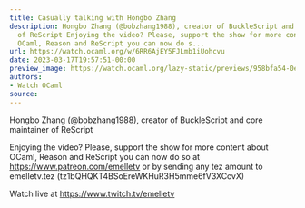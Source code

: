 ```yaml
---
title: Casually talking with Hongbo Zhang
description: Hongbo Zhang (@bobzhang1988), creator of BuckleScript and core maintainer
  of ReScript Enjoying the video? Please, support the show for more content about
  OCaml, Reason and ReScript you can now do s...
url: https://watch.ocaml.org/w/6RR6AjEY5FJLmb1iUohcvu
date: 2023-03-17T19:57:51-00:00
preview_image: https://watch.ocaml.org/lazy-static/previews/958bfa54-0e85-4a70-9bf7-ba3fab4d42bd.jpg
authors:
- Watch OCaml
source:
---
```


<p>Hongbo Zhang (@bobzhang1988), creator of BuckleScript and core maintainer of ReScript</p>
<p>Enjoying the video? Please, support the show for more content about OCaml, Reason and ReScript you can now do so at <a href="https://www.patreon.com/emelletv" target="_blank" rel="noopener noreferrer">https://www.patreon.com/emelletv</a> or by sending any tez amount to emelletv.tez (tz1bQHQKT4BSoEreWKHuR3H5mme6fV3XCcvX)</p>
<p>Watch live at <a href="https://www.twitch.tv/emelletv" target="_blank" rel="noopener noreferrer">https://www.twitch.tv/emelletv</a></p>


